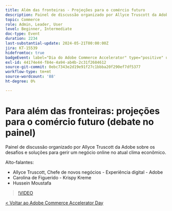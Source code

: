 ```yaml
---
title: Além das fronteiras - Projeções para o comércio futuro
description: Painel de discussão organizado por Allyce Truscott da Adobe sobre os desafios e soluções para gerir um negócio online no atual clima econômico.
topic: Commerce
role: Admin, Leader, User
level: Beginner, Intermediate
doc-type: Event
duration: 2234
last-substantial-update: 2024-05-21T00:00:00Z
jira: KT-15539
hidefromtoc: true
badgeEvent: label="Dia do Adobe Commerce Accelerator" type="positive" url="https://experienceleague.adobe.com/pt-br/docs/events/apac-commerce-recordings/2024/overview"
exl-id: 44174e44-f84e-4a94-ab4b-2c31f2684612
source-git-commit: 0ebc7343e2d19e91f27c1bbba20f290ef7df5377
workflow-type: tm+mt
source-wordcount: '88'
ht-degree: 0%

---
```


# Para além das fronteiras: projeções para o comércio futuro (debate no painel)

Painel de discussão organizado por Allyce Truscott da Adobe sobre os desafios e soluções para gerir um negócio online no atual clima econômico.

Alto-falantes:

+ Allyce Truscott, Chefe de novos negócios - Experiência digital - Adobe
+ Carolina de Figuerido - Krispy Kreme
+ Hussein Moustafa

>[!VIDEO](https://video.tv.adobe.com/v/3457235/?learn=on&captions=por_br)

[&lt; Voltar ao Adobe Commerce Accelerator Day](./overview.md)
